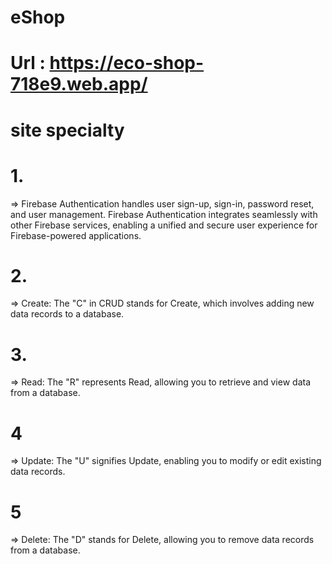 # eShop
# Url : https://eco-shop-718e9.web.app/

# site specialty

# 1.
=> Firebase Authentication handles user sign-up, sign-in, password reset, and user management.
   Firebase Authentication integrates seamlessly with other Firebase services, enabling a unified and secure user experience for Firebase-powered applications.
# 2.
=> Create: The "C" in CRUD stands for Create, which involves adding new data records to a database.
# 3.
=> Read: The "R" represents Read, allowing you to retrieve and view data from a database.
# 4
=> Update: The "U" signifies Update, enabling you to modify or edit existing data records.
# 5
=> Delete: The "D" stands for Delete, allowing you to remove data records from a database.


